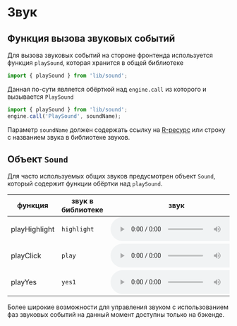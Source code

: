 # Звук

## Функция вызова звуковых событий

Для вызова звуковых событий на стороне фронтенда используется функция `playSound`, которая хранится в общей библиотеке

```js
import { playSound } from 'lib/sound';
```

Данная по-сути является обёрткой над `engine.call` из которого и вызывается `PlaySound`

```js
import { playSound } from 'lib/sound';
engine.call('PlaySound', soundName);
```

Параметр `soundName` должен содержать ссылку на [R-ресурс](r.md) или строку с названием звука в библиотеке звуков.

## Объект `Sound`

Для часто используемых общих звуков предусмотрен объект `Sound`, который содержит функции обёртки над `playSound`.

| функция       | звук в библиотеке | звук                                                     |
| ------------- | ----------------- | -------------------------------------------------------- |
| playHighlight | `highlight`       | <audio controls src="../gui_buttons_highlight_02.wav" /> |
| playClick     | `play`            | <audio controls src="../gui_buttons_play_01.wav" />      |
| playYes       | `yes1`            | <audio controls src="../gui_buttons_yes1.wav" />         |

Более широкие возможности для управления звуком с использованием фаз звуковых событий на данный момент доступны только на бэкенде.
